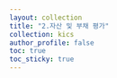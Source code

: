 ```yaml
---
layout: collection
title: "2.자산 및 부채 평가"
collection: kics
author_profile: false
toc: true
toc_sticky: true
---
```

